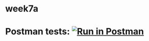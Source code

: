 # week7a
# Postman tests: [![Run in Postman](https://run.pstmn.io/button.svg)](https://app.getpostman.com/run-collection/1715b72f1d9808e2b967)
